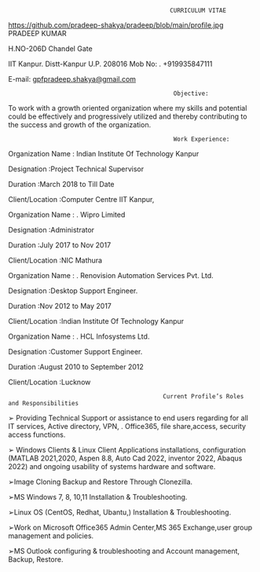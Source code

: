                                                   CURRICULUM VITAE
https://github.com/pradeep-shakya/pradeep/blob/main/profile.jpg
PRADEEP KUMAR  

H.NO-206D Chandel Gate

IIT Kanpur.
Distt-Kanpur U.P. 208016
Mob No: . +919935847111

E-mail: gpfpradeep.shakya@gmail.com


                                                   Objective:
To work with a growth oriented organization where my skills and potential could be effectively and progressively utilized and thereby contributing to the success and growth of the organization.

                                                   Work Experience:

   Organization Name : Indian Institute Of Technology Kanpur
   
   Designation :Project Technical Supervisor
   
   Duration :March 2018 to Till Date
   
   Client/Location :Computer Centre IIT Kanpur,
  
    
   Organization Name : . Wipro Limited
   
   Designation :Administrator
   
   Duration :July 2017 to Nov 2017
   
   Client/Location :NIC Mathura

  Organization Name : . Renovision Automation Services Pvt. Ltd.
  
  Designation :Desktop Support Engineer.
  
  Duration :Nov 2012 to May 2017
  
  Client/Location :Indian Institute Of Technology Kanpur
  
  Organization Name : . HCL Infosystems Ltd.
  
  Designation :Customer Support Engineer.
  
  Duration :August 2010 to September 2012
  
  Client/Location :Lucknow
  
                                                Current Profile’s Roles and Responsibilities

➢ Providing Technical Support or assistance to end users regarding for all IT services, Active directory, VPN, . Office365, file share,access, security access functions.

➢ Windows Clients & Linux Client Applications installations, configuration (MATLAB 2021,2020, Aspen 8.8,
Auto Cad 2022, inventor 2022, Abaqus 2022) and ongoing usability of systems hardware and software.

➢Image Cloning Backup and Restore Through Clonezilla.

➢MS Windows 7, 8, 10,11 Installation & Troubleshooting.

➢Linux OS (CentOS, Redhat, Ubantu,) Installation & Troubleshooting.

➢Work on Microsoft Office365 Admin Center,MS 365 Exchange,user group management and policies.

➢MS Outlook configuring & troubleshooting and Account management, Backup, Restore.
